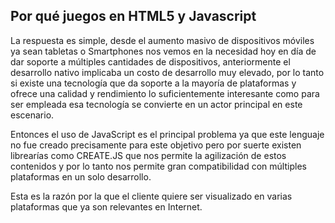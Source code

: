 
## Por qué juegos en HTML5 y Javascript


La respuesta es simple, desde el aumento masivo de dispositivos móviles ya sean tabletas o Smartphones nos vemos en la necesidad hoy en día de dar soporte a múltiples cantidades de dispositivos, anteriormente el desarrollo nativo implicaba un costo de desarrollo muy elevado, por lo tanto si existe una tecnología que da soporte a la mayoría de plataformas y ofrece una calidad y rendimiento lo suficientemente interesante como para ser empleada esa tecnología se convierte en un actor principal en este escenario.

Entonces el uso de JavaScript es el principal problema ya que este lenguaje no fue creado precisamente para este objetivo pero por suerte existen librearías como CREATE.JS que nos permite la agilización de estos contenidos y por lo tanto nos permite gran compatibilidad con múltiples plataformas en un solo desarrollo.

Esta es la razón por la que el cliente quiere ser visualizado en varias plataformas que ya son relevantes en Internet.


